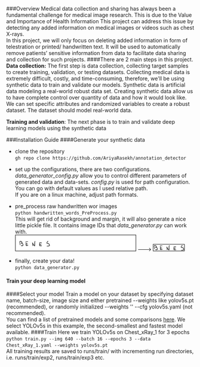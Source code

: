 ###Overview
Medical data collection and sharing has always been a fundamental challenge for medical image research. 
This is due to the Value and Importance of Health Information
This project can address this issue by detecting any added information on medical images or 
videos such as chest X-rays.\
In this project, we will only focus on deleting added information 
in form of telestration or printed/ handwritten text.
It will be used to automatically remove patients’ sensitive information from data to
facilitate data sharing and collection for such projects. 
####There are 2 main steps in this project.
**Data collection:** The first step is data collection, collecting target samples to create training, 
validation, or testing datasets. 
Collecting medical data is extremely difficult, costly, and
time-consuming, therefore, we'll be using synthetic data to train and validate our models.
Synthetic data is artificial data modeling a real-world robust data set. 
Creating synthetic data allow us to have complete control over quantity of data and how it would look like. 
We can set specific attributes and randomized variables to create a robust dataset. 
The dataset should model real-world data.

**Training and validation**:
The next phase is to train and validate deep learning models using the synthetic data


###Installation Guide
####Generate your synthetic data
- clone the repository\
`gh repo clone https://github.com/AriyaRasekh/annotation_detector`

- set up the configurations, there are two configurations. _data_generator_config.py_ allow you to control 
different parameters of generated data and data-sets.
_config.py_ is used for path configuration. You can go with default values as I used relative path.\
If you are on a linux machine, adjust path formats.
- pre_process raw handwritten wor images\
`python handwritten_words_PreProcess.py`\
  This will get rid of background and margin, it will also generate a nice little pickle file.
  It contains image IDs that _data_generator.py_ can work with.\
  ![raw_TRAIN_00003.jpg](raw_TRAIN_00003.jpg) --->
  ![TRAIN_00003.jpg](TRAIN_00003.jpg)
- finally, create your data!\
`python data_generator.py`
#### Train your deep learning model
####Select your model
Train a model on your dataset by specifying dataset name, batch-size, image size and either pretrained --weights like 
yolov5s.pt (recommended), or randomly initialized --weights '' --cfg yolov5s.yaml (not recommended).\
You can find a list of pretrained models and some comparisons 
[here](https://github.com/ultralytics/yolov5#pretrained-checkpoints). 
We select YOLOv5s in this example, the second-smallest and fastest model available.
####Train 
Here we train YOLOv5s on Chest_xRay_1 for 3 epochs\
`python train.py --img 640 --batch 16 --epochs 3 --data Chest_xRay_1.yaml --weights yolov5s.pt`\
All training results are saved to runs/train/ with incrementing run directories, i.e. runs/train/exp2, runs/train/exp3 etc.